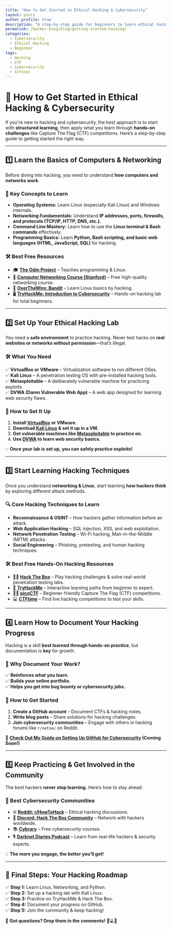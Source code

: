 ```yaml
---
title: "How to Get Started in Ethical Hacking & Cybersecurity"
layout: posts
author_profile: true
description: "A step-by-step guide for beginners to learn ethical hacking, set up a cyber lab, and start solving CTF challenges."
permalink: /hacker-blog/blog/getting-started-hacking/
categories:
  - Cybersecurity
  - Ethical Hacking
  - Beginner
tags:
  - Hacking
  - CTF
  - Cybersecurity
  - Infosec
---
```


# 🚀 **How to Get Started in Ethical Hacking & Cybersecurity**

If you're new to hacking and cybersecurity, the best approach is to start with **structured learning**, then apply what you learn through **hands-on challenges** like Capture The Flag (CTF) competitions. Here’s a step-by-step guide to getting started the right way.

---

## **1️⃣ Learn the Basics of Computers & Networking**
Before diving into hacking, you need to understand **how computers and networks work**.

### **📌 Key Concepts to Learn**
- **Operating Systems:** Learn Linux (especially Kali Linux) and Windows internals.
- **Networking Fundamentals:** Understand **IP addresses, ports, firewalls, and protocols (TCP/IP, HTTP, DNS, etc.).**
- **Command Line Mastery:** Learn how to use the **Linux terminal & Bash commands** effectively.
- **Programming Basics:** Learn **Python, Bash scripting, and basic web languages (HTML, JavaScript, SQL)** for hacking.

### **🛠 Best Free Resources**
- 🎓 **[The Odin Project](https://www.theodinproject.com/)** – Teaches programming & Linux.
- 📖 **[Computer Networking Course (Stanford)](https://cs144.github.io/)** – Free high-quality networking course.
- 🐧 **[OverTheWire: Bandit](https://overthewire.org/wargames/bandit/)** – Learn Linux basics by hacking.
- 🖥️ **[TryHackMe: Introduction to Cybersecurity](https://tryhackme.com/room/introtoinfosec)** – Hands-on hacking lab for total beginners.

---

## **2️⃣ Set Up Your Ethical Hacking Lab**
You need a **safe environment** to practice hacking. Never test hacks on **real websites or networks without permission**—that’s illegal.

### **🛠 What You Need**
✅ **VirtualBox or VMware** – Virtualization software to run different OSes.  
✅ **Kali Linux** – A penetration testing OS with pre-installed hacking tools.  
✅ **Metasploitable** – A deliberately vulnerable machine for practicing exploits.  
✅ **DVWA (Damn Vulnerable Web App)** – A web app designed for learning web security flaws.

### **📌 How to Set It Up**
1. **Install [VirtualBox](https://www.virtualbox.org/) or VMware.**
2. **Download [Kali Linux](https://www.kali.org/get-kali/#kali-platforms) & set it up in a VM.**
3. **Get vulnerable machines like [Metasploitable](https://sourceforge.net/projects/metasploitable/) to practice on.**
4. **Use [DVWA](http://dvwa.co.uk/) to learn web security basics.**

💡 **Once your lab is set up, you can safely practice exploits!**

---

## **3️⃣ Start Learning Hacking Techniques**
Once you understand **networking & Linux**, start learning **how hackers think** by exploring different attack methods.

### **🔍 Core Hacking Techniques to Learn**
- **Reconnaissance & OSINT** – How hackers gather information before an attack.
- **Web Application Hacking** – SQL injection, XSS, and web exploitation.
- **Network Penetration Testing** – Wi-Fi hacking, Man-in-the-Middle (MITM) attacks.
- **Social Engineering** – Phishing, pretexting, and human hacking techniques.

### **🛠 Best Free Hands-On Hacking Resources**
- 🕵️‍♂️ **[Hack The Box](https://www.hackthebox.com/)** – Play hacking challenges & solve real-world penetration testing labs.
- 🎯 **[TryHackMe](https://tryhackme.com/)** – Interactive learning paths from beginner to expert.
- 🏴‍☠️ **[picoCTF](https://picoctf.org/)** – Beginner-friendly Capture The Flag (CTF) competitions.
- 💻 **[CTFtime](https://ctftime.org/)** – Find live hacking competitions to test your skills.

---

## **4️⃣ Learn How to Document Your Hacking Progress**
Hacking is a skill **best learned through hands-on practice**, but documentation is **key** for growth.

### **🔹 Why Document Your Work?**
✅ **Reinforces what you learn.**  
✅ **Builds your online portfolio.**  
✅ **Helps you get into bug bounty or cybersecurity jobs.**

### **📌 How to Get Started**
1. **Create a GitHub account** – Document CTFs & hacking notes.
2. **Write blog posts** – Share solutions for hacking challenges.
3. **Join cybersecurity communities** – Engage with others in hacking forums like `r/netsec` on Reddit.

🔗 **[Check Out My Guide on Setting Up GitHub for Cybersecurity](https://github.com/) (Coming Soon!)**

---

## **5️⃣ Keep Practicing & Get Involved in the Community**
The best hackers **never stop learning.** Here’s how to stay ahead:  

### **📌 Best Cybersecurity Communities**
- 🌐 **[Reddit: r/HowToHack](https://www.reddit.com/r/howtohack/)** – Ethical hacking discussions.
- 💬 **[Discord: Hack The Box Community](https://discord.gg/hackthebox)** – Network with hackers worldwide.
- 📚 **[Cybrary](https://www.cybrary.it/)** – Free cybersecurity courses.
- 🎙️ **[Darknet Diaries Podcast](https://darknetdiaries.com/)** – Learn from real-life hackers & security experts.

💡 **The more you engage, the better you’ll get!**

---

## **🚀 Final Steps: Your Hacking Roadmap**
✅ **Step 1:** Learn Linux, Networking, and Python.  
✅ **Step 2:** Set up a hacking lab with Kali Linux.  
✅ **Step 3:** Practice on TryHackMe & Hack The Box.  
✅ **Step 4:** Document your progress on GitHub.  
✅ **Step 5:** Join the community & keep hacking!  

💬 **Got questions? Drop them in the comments!** 🚀💻🔥

